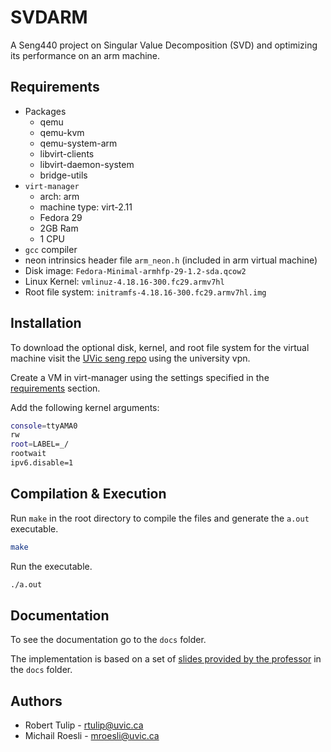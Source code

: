 # SVDARM

A Seng440 project on Singular Value Decomposition (SVD) and optimizing its performance on an arm machine.

## Requirements

- Packages
  - qemu
  - qemu-kvm
  - qemu-system-arm
  - libvirt-clients
  - libvirt-daemon-system
  - bridge-utils
- `virt-manager`
  - arch: arm
  - machine type: virt-2.11
  - Fedora 29
  - 2GB Ram
  - 1 CPU
- `gcc` compiler
- neon intrinsics header file `arm_neon.h` (included in arm virtual machine)
- Disk image: `Fedora-Minimal-armhfp-29-1.2-sda.qcow2`
- Linux Kernel: `vmlinuz-4.18.16-300.fc29.armv7hl`
- Root file system: `initramfs-4.18.16-300.fc29.armv7hl.img`

## Installation

To download the optional disk, kernel, and root file system for the virtual machine visit the [UVic seng repo](https://stede.seng.uvic.ca/studentrepo/?dir=./Software/seng440) using the university vpn.

Create a VM in virt-manager using the settings specified in the [requirements](#requirements) section.

Add the following kernel arguments:

```bash
console=ttyAMA0
rw
root=LABEL=_/
rootwait
ipv6.disable=1
```

## Compilation & Execution

Run `make` in the root directory to compile the files and generate the `a.out` executable.

```bash
make
```

Run the executable.

```bash 
./a.out
```

## Documentation

To see the documentation go to the `docs` folder.

The implementation is based on a set of [slides provided by the professor](docs/Embedded_Systems_Slides_WRAPON_lesson_112.pdf) in the `docs` folder.

## Authors

- Robert Tulip - rtulip@uvic.ca
- Michail Roesli - mroesli@uvic.ca
